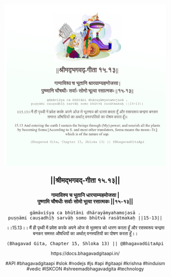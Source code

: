 <img src="../../asset/BG_15_13.png"/>
<center><h2>||श्रीमद्‍भगवद्‍-गीता १५.१३||</h2>
<h3>गामाविश्य च भूतानि धारयाम्यहमोजसा |<br/>पुष्णामि चौषधीः सर्वाः सोमो भूत्वा रसात्मकः ||१५-१३||</h3>
<pre>gāmāviśya ca bhūtāni dhārayāmyahamojasā .<br/>puṣṇāmi cauṣadhīḥ sarvāḥ somo bhūtvā rasātmakaḥ ||15-13||</pre>
<p>।।15.13।। मैं ही पृथ्वी में प्रवेश करके अपने ओज से भूतमात्र को धारण करता हूँ और रसस्वरूप चन्द्रमा बनकर समस्त औषधियों का अर्थात् वनस्पतियों का पोषण करता हूँ।।</p>
<pre>(Bhagavad Gita, Chapter 15, Shloka 13) || @BhagavadGitaApi</pre><p>https://docs.bhagavadgitaapi.in/</p><p>#API #bhagavadgitaapi #slok #nodejs #js #api #gitaapi #krishna #hinduism #vedic #ISKCON #shreemadbhagavadgita #technology</p></center>